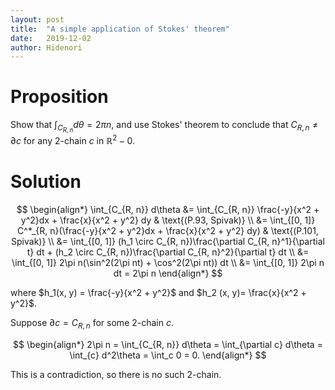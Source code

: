 ```yaml
---
layout: post
title:  "A simple application of Stokes' theorem"
date:   2019-12-02
author: Hidenori
---
```


# Proposition
Show that $\int_{C_{R, n}} d\theta = 2\pi n$, and use Stokes' theorem to conclude that $C_{R, n} \ne \partial c$ for any 2-chain $c$ in $\mathbb{R}^2 - 0$.

# Solution

$$
\begin{align*}
  \int_{C_{R, n}} d\theta
    &= \int_{C_{R, n}} \frac{-y}{x^2 + y^2}dx + \frac{x}{x^2 + y^2} dy & \text{(P.93, Spivak)} \\
    &= \int_{[0, 1]} C^*_{R, n}(\frac{-y}{x^2 + y^2}dx + \frac{x}{x^2 + y^2} dy) & \text{(P.101, Spivak)}  \\
    &= \int_{[0, 1]} (h_1 \circ C_{R, n})\frac{\partial C_{R, n}^1}{\partial t} dt + (h_2 \circ C_{R, n})\frac{\partial C_{R, n}^2}{\partial t} dt \\
    &= \int_{[0, 1]} 2\pi n(\sin^2(2\pi nt) + \cos^2(2\pi nt)) dt \\
    &= \int_{[0, 1]} 2\pi n dt = 2\pi n
\end{align*}
$$

where $h_1(x, y) = \frac{-y}{x^2 + y^2}$ and $h_2 (x, y)= \frac{x}{x^2 + y^2}$.

Suppose $\partial c = C_{R, n}$ for some 2-chain $c$.

$$
\begin{align*}
  2\pi n = \int_{C_{R, n}} d\theta = \int_{\partial c} d\theta = \int_{c} d^2\theta = \int_c 0 = 0.
\end{align*}
$$

This is a contradiction, so there is no such 2-chain.

